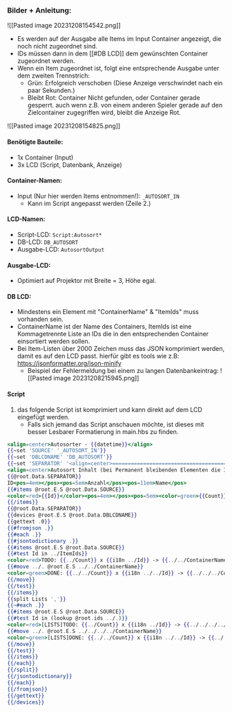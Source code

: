 ### Bilder + Anleitung:
![[Pasted image 20231208154542.png]]
- Es werden auf der Ausgabe alle Items im Input Container angezeigt, die noch nicht zugeordnet sind.
- IDs müssen dann in dem [[#DB LCD]] dem gewünschten Container zugeordnet werden.
- Wenn ein Item zugeordnet ist, folgt eine entsprechende Ausgabe unter dem zweiten Trennstrich:
	- Grün: Erfolgreich verschoben (Diese Anzeige verschwindet nach ein paar Sekunden.)
	- Bleibt Rot: Container Nicht gefunden, oder Container gerade gesperrt. auch wenn z.B. von einem anderen Spieler gerade auf den Zielcontainer zugegriffen wird, bleibt die Anzeige Rot.

![[Pasted image 20231208154825.png]]

#### Benötigte Bauteile:
- 1x Container (Input)
- 3x LCD (Script, Datenbank, Anzeige)
#### Container-Namen:
- Input (Nur hier werden Items entnommen!): `_AUTOSORT_IN`
	- Kann im Script angepasst werden (Zeile 2.)
#### LCD-Namen:
- Script-LCD: `Script:Autosort*`
- DB-LCD: `DB_AUTOSORT`
- Ausgabe-LCD: `AutosortOutput`
#### Ausgabe-LCD:
- Optimiert auf Projektor mit Breite = 3, Höhe egal.
#### DB LCD:
- Mindestens ein Element mit "ContainerName" & "ItemIds" muss vorhanden sein.
- ContainerName ist der Name des Containers, ItemIds ist eine Kommagetrennte Liste an IDs die in den entsprechenden Container einsortiert werden sollen.
- Bei Item-Listen über 2000 Zeichen muss das JSON komprimiert werden, damit es auf den LCD passt. hierfür gibt es tools wie z.B: https://jsonformatter.org/json-minify
	- Beispiel der Fehlermeldung bei einem zu langen Datenbankeintrag:
![[Pasted image 20231208215945.png]]

#### Script
1. das folgende Script ist komprimiert und kann direkt auf dem LCD eingefügt werden.
    - Falls sich jemand das Script anschauen möchte, ist dieses mit besser Lesbarer Formatierung in main.hbs zu finden.
```handlebars
<align=center>Autosorter - {{datetime}}</align>
{{~set 'SOURCE' '_AUTOSORT_IN'}}
{{~set 'DBLCDNAME' 'DB_AUTOSORT'}}
{{~set 'SEPARATOR' '<align=center>================================================================================================</align>'}}
<align=center>Autosort Inhalt (bei Permanent bleibenden Elementen die IDs in die DB eintragen)</align>
{{@root.Data.SEPARATOR}}
ID<pos=4em></pos><pos=5em>Anzahl</pos><pos=11em>Name</pos>
{{#items @root.E.S @root.Data.SOURCE}}
<color=red>{{Id}}</color><pos=4em></pos><pos=5em><color=green>{{Count}}</color></pos><pos=11em><color=white>{{i18n Id}}</color></pos>
{{/items}}
{{@root.Data.SEPARATOR}}
{{devices @root.E.S @root.Data.DBLCDNAME}}
{{gettext .0}}
{{#fromjson .}}
{{#each .}}
{{#jsontodictionary .}}
{{#items @root.E.S @root.Data.SOURCE}}
{{#test Id in ../ItemIds}}
<color=red>TODO: {{../Count}} x {{i18n ../Id}} -> {{../../ContainerName}}</color>
{{#move ../. @root.E.S ../../ContainerName}}
<color=green>DONE: {{../../Count}} x {{i18n ../../Id}} -> {{../../../ContainerName}}</color>
{{/move}}
{{/test}}
{{/items}}
{{split Lists ','}}
{{~#each .}}
{{#items @root.E.S @root.Data.SOURCE}}
{{#test Id in (lookup @root.ids ../.)}}
<color=red>[LISTS]TODO: {{../Count}} x {{i18n ../Id}} -> {{../../../../ContainerName}}</color>
{{#move ../. @root.E.S ../../../../ContainerName}}
<color=green>[LISTS]DONE: {{../../Count}} x {{i18n ../../Id}} -> {{../../../../../ContainerName}}</color>
{{/move}}
{{/test}}
{{/items}}
{{/each}}
{{/split}}
{{/jsontodictionary}}
{{/each}}
{{/fromjson}}
{{/gettext}}
{{/devices}}
```